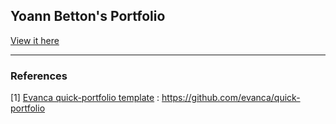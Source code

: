## Yoann Betton's Portfolio

[View it here](https://yoannbtn.github.io/)

___

### References

[1] [Evanca quick-portfolio template](https://github.com/evanca/quick-portfolio) : https://github.com/evanca/quick-portfolio
<br>